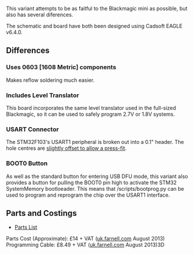 This variant attempts to be as faitful to the Blackmagic mini as
possible, but also has several diferences.

The schematic and board have both been designed using Cadsoft EAGLE v6.4.0.

## Differences

### Uses 0603 [1608 Metric] components

Makes reflow soldering much easier.

### Includes Level Translator

This board incorporates the same level translator used in the full-sized Blackmagic, so it can be used to safely program 2.7V or 1.8V systems.

### USART Connector

The STM32F103's USART1 peripheral is broken out into a 0.1" header. The hole centres are [slightly offset to allow a press-fit](https://www.sparkfun.com/tutorials/114).

### BOOT0 Button

As well as the standard button for entering USB DFU mode, this variant
also provides a button for pulling the BOOT0 pin high to activate the
STM32 SystemMemory bootloeader. This means that /scripts/bootprog.py
can be used to program and reprogram the chip over the USART1
interface.

## Parts and Costings

* [Parts List](Parts.md)

Parts Cost (Approximate): £14 + VAT ([uk.farnell.com](uk.farnell.com) August 2013)
Programming Cable: £8.49 + VAT ([uk.farnell.com](http://uk.farnell.com/samtec/ffsd-05-d-06-00-01-n/ribbon-cable-idc-152-4mm-grey-10way/dp/1667659) August 2013)3D









